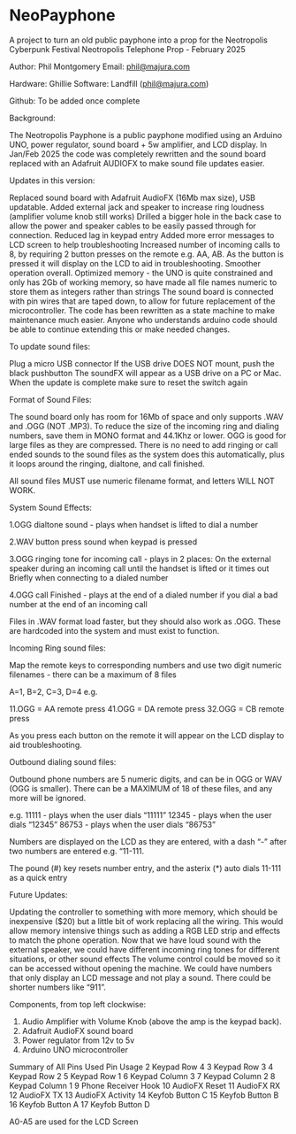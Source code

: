 # NeoPayphone
A project to turn an old public payphone into a prop for the Neotropolis Cyberpunk Festival
Neotropolis Telephone Prop - February 2025


Author: 	Phil Montgomery
Email:		phil@majura.com

Hardware:	Ghillie
Software:	Landfill (phil@majura.com)

Github:		To be added once complete


Background:	

The Neotropolis Payphone is a public payphone modified using an Arduino UNO, power regulator, sound board + 5w amplifier, and LCD display.  In Jan/Feb 2025 the code was completely rewritten and the sound board replaced with an Adafruit AUDIOFX to make sound file updates easier.


Updates in this version:

Replaced sound board with Adafruit AudioFX (16Mb max size), USB updatable.
Added external jack and speaker to increase ring loudness (amplifier volume knob still works)
Drilled a bigger hole in the back case to allow the power and speaker cables to be easily passed through for connection.
Reduced lag in keypad entry
Added more error messages to LCD screen to help troubleshooting
Increased number of incoming calls to 8, by requiring 2 button presses on the remote e.g. AA, AB.  As the button is pressed it will display on the LCD to aid in troubleshooting.
Smoother operation overall.
Optimized memory - the UNO is quite constrained and only has 2Gb of working memory, so have made all file names numeric to store them as integers rather than strings
The sound board is connected with pin wires that are taped down, to allow for future replacement of the microcontroller.
The code has been rewritten as a state machine to make maintenance much easier. Anyone who understands arduino code should be able to continue extending this or make needed changes.

To update sound files:

Plug a micro USB connector 
If the USB drive DOES NOT mount, push the black pushbutton
The soundFX will appear as a USB drive on a PC or Mac.
When the update is complete make sure to reset the switch again

Format of Sound Files:

The sound board only has room for 16Mb of space and only supports .WAV and .OGG (NOT .MP3).  To reduce the size of the incoming ring and dialing numbers, save them in MONO format and 44.1Khz or lower.  OGG is good for large files as they are compressed. There is no need to add ringing or call ended sounds to the sound files as the system does this automatically, plus it loops around the ringing, dialtone, and call finished.  

All sound files MUST use numeric filename format, and letters WILL NOT WORK.

System Sound Effects:

1.OGG	dialtone sound - plays when handset is lifted to dial a number 

2.WAV	button press sound when keypad is pressed 

3.OGG	ringing tone for incoming call - plays in 2 places:
On the external speaker during an incoming call until the handset is lifted or it times out
Briefly when connecting to a dialed number

4.OGG	call Finished - plays 
at the end of a dialed number
if you dial a bad number
at the end of an incoming call 

Files in .WAV format load faster, but they should also work as .OGG.  These are hardcoded into the system and must exist to function.

Incoming Ring sound files:

Map the remote keys to corresponding numbers and use two digit numeric filenames - there can be a maximum of 8 files

A=1, B=2, C=3, D=4  e.g. 

11.OGG = AA remote press
41.OGG = DA remote press
32.OGG = CB remote press

As you press each button on the remote it will appear on the LCD display to aid troubleshooting.

Outbound dialing sound files:

Outbound phone numbers are 5 numeric digits, and can be in OGG or WAV (OGG is smaller).  There can be a MAXIMUM of 18 of these files, and any more will be ignored.

e.g.
11111 - plays when the user dials “11111”
12345 - plays when the user dials “12345”
86753 - plays when the user dials “86753”

Numbers are displayed on the LCD as they are entered, with a dash “-” after two numbers are entered e.g. “11-111.

The pound (#) key resets number entry, and the asterix (*) auto dials 11-111 as a quick entry

Future Updates:

Updating the controller to something with more memory, which should be inexpensive ($20) but a little bit of work replacing all the wiring.  This would allow memory intensive things such as adding a RGB LED strip and effects to match the phone operation.
Now that we have loud sound with the external speaker, we could have different incoming ring tones for different situations, or other sound effects
The volume control could be moved so it can be accessed without opening the machine.
We could have numbers that only display an LCD message and not play a sound.
There could be shorter numbers like “911”.


Components, from top left clockwise:

1.	Audio Amplifier with Volume Knob (above the amp is the keypad back).
2.	Adafruit AudioFX sound board
3.	Power regulator from 12v to 5v
4. 	Arduino UNO microcontroller


Summary of All Pins Used
Pin
Usage
2
Keypad Row 4
3
Keypad Row 3
4
Keypad Row 2
5
Keypad Row 1
6
Keypad Column 3
7
Keypad Column 2
8
Keypad Column 1
9
Phone Receiver Hook
10
AudioFX Reset
11
AudioFX RX
12
AudioFX TX
13
AudioFX Activity
14
Keyfob Button C
15
Keyfob Button B
16
Keyfob Button A
17
Keyfob Button D

A0-A5 are used for the LCD Screen

